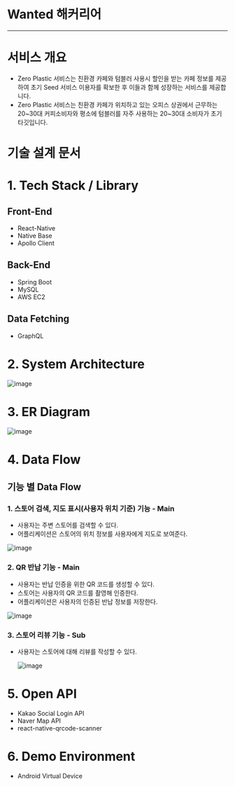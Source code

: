 # Wanted 해커리어
-------------------------------------------------
# 서비스 개요

- Zero Plastic 서비스는 친환경 카페와 텀블러 사용시 할인을 받는 카페 정보를 제공하여 초기 Seed 서비스 이용자를 확보한 후 이들과 함께 성장하는 서비스를 제공합니다.
- Zero Plastic 서비스는 친환경 카페가 위치하고 있는 오피스 상권에서 근무하는 20~30대 커피소비자와 평소에 텀블러를 자주 사용하는 20~30대 소비자가 초기 타깃입니다.

# 기술 설계 문서

# 1. Tech Stack / Library

## Front-End

- React-Native
- Native Base
- Apollo Client

## Back-End

- Spring Boot
- MySQL
- AWS EC2

## Data Fetching

- GraphQL

# 2. System Architecture

![image](https://user-images.githubusercontent.com/48385816/163705364-ac1ba8f2-65fc-4d07-a626-f8ad727ddc71.png)


# 3. ER Diagram

![image](https://user-images.githubusercontent.com/48385816/163705377-97a4b8a9-d0c2-4cd2-a04b-3252a61ab616.png)

# 4. Data Flow

## 기능 별 Data Flow

### 1. 스토어 검색, 지도 표시(사용자 위치 기준) 기능 - Main

- 사용자는 주변 스토어를 검색할 수 있다.
- 어플리케이션은 스토어의 위치 정보를 사용자에게 지도로 보여준다.

![image](https://user-images.githubusercontent.com/48385816/163705387-d8ba230e-7d30-46c5-9fa4-d4b949e06ed0.png)

### 2. QR 반납 기능 - Main

- 사용자는 반납 인증을 위한 QR 코드를 생성할 수 있다.
- 스토어는 사용자의 QR 코드를 촬영해 인증한다.
- 어플리케이션은 사용자의 인증된 반납 정보를 저장한다.

![image](https://user-images.githubusercontent.com/48385816/163705392-87cd8706-4ba7-4c26-bee6-6aaf8614b72f.png)

### 3. 스토어 리뷰 기능 - Sub

- 사용자는 스토어에 대해 리뷰를 작성할 수 있다.
    
    
    ![image](https://user-images.githubusercontent.com/48385816/163705402-819d8076-45ae-43b9-a46c-4a8e15705b57.png)

    

# 5. Open API

- Kakao Social Login API
- Naver Map API
- react-native-qrcode-scanner

# 6. Demo Environment

- Android Virtual Device
